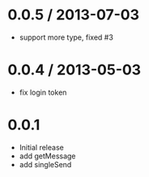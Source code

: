 
0.0.5 / 2013-07-03 
==================

  * support more type, fixed #3

0.0.4 / 2013-05-03 
==================

  * fix login token 

0.0.1  
==================  

  * Initial release 
  * add getMessage
  * add singleSend 
